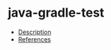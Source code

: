 # java-gradle-test

- [Description](https://github.com/bakdata/ci-templates/tree/main/docs/actions/java-gradle-test)
- [References](https://github.com/bakdata/ci-templates/tree/main/docs/actions/java-gradle-test)
